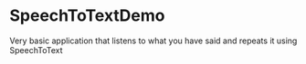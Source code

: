 # SpeechToTextDemo
Very basic application that listens to what you have said and repeats it using SpeechToText
